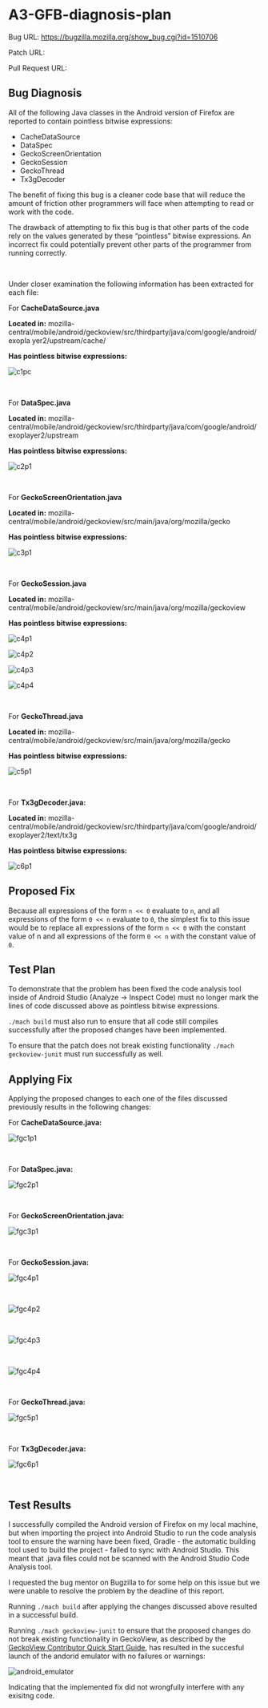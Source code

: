 # A3-GFB-diagnosis-plan
Bug URL: https://bugzilla.mozilla.org/show_bug.cgi?id=1510706

Patch URL:

Pull Request URL:

## Bug Diagnosis

All of the following Java classes in the Android version of Firefox are reported to contain pointless bitwise expressions:

- CacheDataSource
- DataSpec
- GeckoScreenOrientation
- GeckoSession
- GeckoThread
- Tx3gDecoder

The benefit of fixing this bug is a cleaner code base that will reduce the amount of
friction other programmers will face when attempting to read or work with the code.

The drawback of attempting to fix this bug is that other parts of the code rely on the
values generated by these “pointless” bitwise expressions. An incorrect fix could
potentially prevent other parts of the programmer from running correctly.

<br/>

Under closer examination the following information has been extracted for each file:

For **CacheDataSource.java**

**Located in:** mozilla-central/mobile/android/geckoview/src/thirdparty/java/com/google/android/exopla yer2/upstream/cache/

**Has pointless bitwise expressions:**

![c1pc](https://github.com/cherkaski/gecko-dev/blob/bug-1510706/doc/pictures/c1p1.png)

<br/>

For **DataSpec.java**

**Located in:** mozilla-central/mobile/android/geckoview/src/thirdparty/java/com/google/android/exoplayer2/upstream

**Has pointless bitwise expressions:**

![c2p1](https://github.com/cherkaski/gecko-dev/blob/bug-1510706/doc/pictures/c2p1.png)

<br/>

For **GeckoScreenOrientation.java**

**Located in:** mozilla-central/mobile/android/geckoview/src/main/java/org/mozilla/gecko

**Has pointless bitwise expressions:**

![c3p1](https://github.com/cherkaski/gecko-dev/blob/bug-1510706/doc/pictures/c3p1.png)

<br/>

For **GeckoSession.java**

**Located in:** mozilla-central/mobile/android/geckoview/src/main/java/org/mozilla/geckoview

**Has pointless bitwise expressions:** 

![c4p1](https://github.com/cherkaski/gecko-dev/blob/bug-1510706/doc/pictures/c4p1.png)

![c4p2](https://github.com/cherkaski/gecko-dev/blob/bug-1510706/doc/pictures/c4p2.png)

![c4p3](https://github.com/cherkaski/gecko-dev/blob/bug-1510706/doc/pictures/c4p3.png)

![c4p4](https://github.com/cherkaski/gecko-dev/blob/bug-1510706/doc/pictures/c4p4.png)

<br/>

For **GeckoThread.java**

**Located in:** mozilla-central/mobile/android/geckoview/src/main/java/org/mozilla/gecko

**Has pointless bitwise expressions:**

![c5p1](https://github.com/cherkaski/gecko-dev/blob/bug-1510706/doc/pictures/c5p1.png)

<br/>

For **Tx3gDecoder.java:**

**Located in:** mozilla-central/mobile/android/geckoview/src/thirdparty/java/com/google/android/exoplayer2/text/tx3g

**Has pointless bitwise expressions:**

![c6p1](https://github.com/cherkaski/gecko-dev/blob/bug-1510706/doc/pictures/c6p1.png)


## Proposed Fix

Because all expressions of the form ```n << 0``` evaluate to ```n```, and all expressions of the
form ```0 << n``` evaluate to ```0```, the simplest fix to this issue would be to replace all
expressions of the form ```n << 0``` with the constant value of n and all expressions of the
form ```0 << n``` with the constant value of ```0```.


## Test Plan

To demonstrate that the problem has been fixed the code analysis tool inside of Android Studio (Analyze -> Inspect Code) must no longer mark the lines of code discussed above as pointless bitwise expressions.

`./mach build` must also run to ensure that all code still compiles successfully after the proposed changes have been implemented.

To ensure that the patch does not break existing functionality `./mach geckoview-junit` must run successfully as well.


## Applying Fix

Applying the proposed changes to each one of the files discussed previously results in the following changes:

For **CacheDataSource.java:**

![fgc1p1](https://github.com/cherkaski/gecko-dev/blob/bug-1510706/doc/pictures/fgc1p1.png)

<br>

For **DataSpec.java:**

![fgc2p1](https://github.com/cherkaski/gecko-dev/blob/bug-1510706/doc/pictures/fgc2p1.png)

<br>

For **GeckoScreenOrientation.java:**

![fgc3p1](https://github.com/cherkaski/gecko-dev/blob/bug-1510706/doc/pictures/fgc3p1.png)

<br>

For **GeckoSession.java:**

![fgc4p1](https://github.com/cherkaski/gecko-dev/blob/bug-1510706/doc/pictures/fgc4p1.png)

<br>

![fgc4p2](https://github.com/cherkaski/gecko-dev/blob/bug-1510706/doc/pictures/fgc4p2.png)

<br>

![fgc4p3](https://github.com/cherkaski/gecko-dev/blob/bug-1510706/doc/pictures/fgc4p3.png)

<br>

![fgc4p4](https://github.com/cherkaski/gecko-dev/blob/bug-1510706/doc/pictures/fgc4p4.png)

<br>

For **GeckoThread.java:**

![fgc5p1](https://github.com/cherkaski/gecko-dev/blob/bug-1510706/doc/pictures/fgc5p1.png)

<br>

For **Tx3gDecoder.java:**

![fgc6p1](https://github.com/cherkaski/gecko-dev/blob/bug-1510706/doc/pictures/fgc6p1.png)

<br>


## Test Results

I successfully compiled the Android version of Firefox on my local machine, but when importing the project into Android Studio to run the code analysis tool to ensure the warning have been fixed, Gradle - the automatic building tool used to build the project - failed to sync with Android Studio. This meant that .java files could not be scanned with the Android Studio Code Analysis tool.

I requested the bug mentor on Bugzilla to for some help on this issue but we were unable to resolve the problem by the deadline of this report.

Running `./mach build` after applying the changes discussed above resulted in a successful build.

Running `./mach geckoview-junit` to ensure that the proposed changes do not break existing functionality in GeckoView, as described by the [GeckoView Contributor Quick Start Guide](https://mozilla.github.io/geckoview/contributor/geckoview-quick-start), has resulted in the succesful launch of the andorid emulator with no failures or warnings:

![android_emulator](https://github.com/cherkaski/gecko-dev/blob/bug-1510706/doc/pictures/android_emulator.png)

Indicating that the implemented fix did not wrongfully interfere with any exisitng code.

